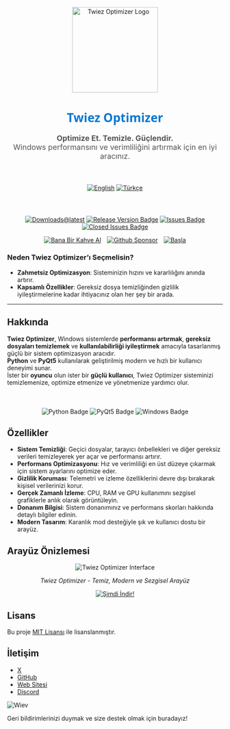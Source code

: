 <div align="center">
  <img src="https://github.com/user-attachments/assets/45a92a35-bb8b-4cc7-9010-36608e5b7a02" alt="Twiez Optimizer Logo" width="200">
</div>

<h1 align="center" style="font-family: 'Segoe UI', sans-serif; font-weight: 600; color: #0078D4;">Twiez Optimizer</h1>

<p align="center" style="font-size: 1.1rem; color: #555;">
  <strong>Optimize Et. Temizle. Güçlendir.</strong><br>
  Windows performansını ve verimliliğini artırmak için en iyi aracınız.
</p>
<br>
<div align="center" style="margin: 20px 0;">
  <a href="README.md"><img src="https://img.shields.io/badge/Language-English-blue?style=for-the-badge" alt="English"></a>
  <a href="README.tr.md"><img src="https://img.shields.io/badge/Dil-Türkçe-red?style=for-the-badge" alt="Türkçe"></a>
</div>
<br>
<div align="center" style="margin: 20px 0;">
  
  [![Downloads@latest](https://img.shields.io/github/downloads/twiez/twiez-optimizer/total?style=for-the-badge)](https://github.com/twiez/twiez-optimizer/releases/latest/download/TwiezOptimizer.zip)
  [![Release Version Badge](https://img.shields.io/github/v/release/twiez/twiez-optimizer?style=for-the-badge)](https://github.com/twiez/twiez-optimizer/releases)
  [![Issues Badge](https://img.shields.io/github/issues/twiez/twiez-optimizer?style=for-the-badge)](https://github.com/twiez/twiez-optimizer/issues)
  [![Closed Issues Badge](https://img.shields.io/github/issues-closed/twiez/twiez-optimizer?color=%238256d0&style=for-the-badge)](https://github.com/twiez/twiez-optimizer/issues?q=is%3Aissue+is%3Aclosed)<br>

  <a href="https://www.buymeacoffee.com/twiez"><img src="https://img.shields.io/badge/Bana_Bir_Kahve_Al-FFDD00?style=for-the-badge&logo=buy-me-a-coffee&logoColor=black" alt="Bana Bir Kahve Al" style="margin-right: 10px;"></a>
  <a href="https://github.com/sponsors/twiez"><img src="https://img.shields.io/badge/Sponsor_Ol-30363D?style=for-the-badge&logo=GitHub-Sponsors&logoColor=#white" alt="Github Sponsor" style="margin-right: 10px;"></a>
  <a href="https://github.com/twiez/twiez-optimizer/wiki/Installation"><img src="https://img.shields.io/badge/Başla-Twiez%20Optimizer-blue?style=for-the-badge" alt="Başla"></a>
</div>

### Neden Twiez Optimizer’ı Seçmelisin?
- **Zahmetsiz Optimizasyon**: Sisteminizin hızını ve kararlılığını anında artırır.
- **Kapsamlı Özellikler**: Gereksiz dosya temizliğinden gizlilik iyileştirmelerine kadar ihtiyacınız olan her şey bir arada.

---

## Hakkında

**Twiez Optimizer**, Windows sistemlerde **performansı artırmak**, **gereksiz dosyaları temizlemek** ve **kullanılabilirliği iyileştirmek** amacıyla tasarlanmış güçlü bir sistem optimizasyon aracıdır.  
**Python** ve **PyQt5** kullanılarak geliştirilmiş modern ve hızlı bir kullanıcı deneyimi sunar.  
İster bir **oyuncu** olun ister bir **güçlü kullanıcı**, Twiez Optimizer sisteminizi temizlemenize, optimize etmenize ve yönetmenize yardımcı olur.

<br>
<div align="center" style="margin: 20px 0;">
  <img src="https://img.shields.io/badge/Python-3776AB?style=for-the-badge&logo=python&logoColor=white" alt="Python Badge" />
  <img src="https://img.shields.io/badge/PyQt5-41CD52?style=for-the-badge&logo=qt&logoColor=white" alt="PyQt5 Badge" />
  <img src="https://img.shields.io/badge/Windows-0078D4?style=for-the-badge&logo=windows&logoColor=white" alt="Windows Badge" />
</div>

## Özellikler
- **Sistem Temizliği**: Geçici dosyalar, tarayıcı önbellekleri ve diğer gereksiz verileri temizleyerek yer açar ve performansı artırır.
- **Performans Optimizasyonu**: Hız ve verimliliği en üst düzeye çıkarmak için sistem ayarlarını optimize eder.
- **Gizlilik Koruması**: Telemetri ve izleme özelliklerini devre dışı bırakarak kişisel verilerinizi korur.
- **Gerçek Zamanlı İzleme**: CPU, RAM ve GPU kullanımını sezgisel grafiklerle anlık olarak görüntüleyin.
- **Donanım Bilgisi**: Sistem donanımınız ve performans skorları hakkında detaylı bilgiler edinin.
- **Modern Tasarım**: Karanlık mod desteğiyle şık ve kullanıcı dostu bir arayüz.

## Arayüz Önizlemesi

<div align="center">
  <picture>
    <source media="(prefers-color-scheme: dark)" srcset="https://github.com/user-attachments/assets/8714e97e-138d-4577-9ac2-41c256f08509" />
    <source media="(prefers-color-scheme: light)" srcset="https://github.com/user-attachments/assets/8714e97e-138d-4577-9ac2-41c256f08509" />
    <img alt="Twiez Optimizer Interface" src="https://github.com/user-attachments/assets/8714e97e-138d-4577-9ac2-41c256f08509"/>
  </picture>
  <p><em>Twiez Optimizer - Temiz, Modern ve Sezgisel Arayüz</em></p>
</div>

<p align="center">
  <a href="https://github.com/twiez/twiez-optimizer/releases/download/v1.1.0/TwiezOptimizer.exe">
    <img src="https://img.shields.io/badge/Şimdi-İndir-green?style=for-the-badge" alt="Şimdi İndir!">
  </a>
</p>

## Lisans

Bu proje [MIT Lisansı](https://github.com/twiez/twiez-optimizer/blob/main/LICENSE) ile lisanslanmıştır.

## İletişim

- [X](https://twitter.com/twiez)
- [GitHub](https://github.com/twiezbtw)
- [Web Sitesi](https://twiez.netlify.app/)
- [Discord](https://discord.com/users/886190759479480330)

![Wiev](https://count.getloli.com/get/@twiez.twiez-optimizer?theme=rule34)

Geri bildirimlerinizi duymak ve size destek olmak için buradayız!
